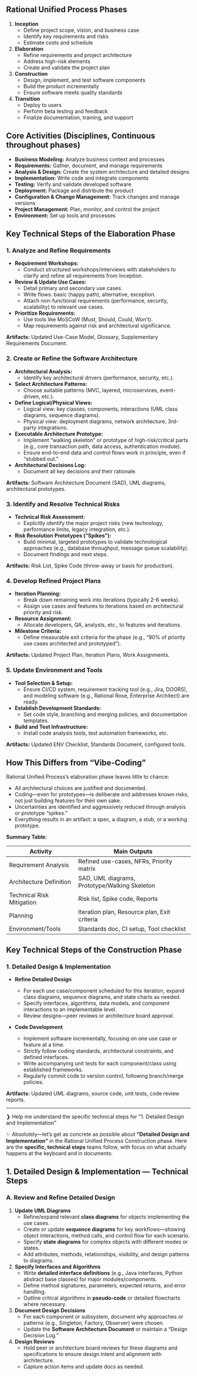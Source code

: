 ## Rational Unified Process Phases

1. **Inception**
   - Define project scope, vision, and business case
   - Identify key requirements and risks
   - Estimate costs and schedule
2. **Elaboration**
   - Refine requirements and project architecture
   - Address high-risk elements
   - Create and validate the project plan
3. **Construction**
   - Design, implement, and test software components
   - Build the product incrementally
   - Ensure software meets quality standards
4. **Transition**
   - Deploy to users
   - Perform beta testing and feedback
   - Finalize documentation, training, and support

## Core Activities (Disciplines, Continuous throughout phases)

- **Business Modeling:** Analyze business context and processes
- **Requirements:** Gather, document, and manage requirements
- **Analysis & Design:** Create the system architecture and detailed designs
- **Implementation:** Write code and integrate components
- **Testing:** Verify and validate developed software
- **Deployment:** Package and distribute the product
- **Configuration & Change Management:** Track changes and manage versions
- **Project Management:** Plan, monitor, and control the project
- **Environment:** Set up tools and processes

## Key Technical Steps of the Elaboration Phase

### 1. Analyze and Refine Requirements

- **Requirement Workshops:**
  - Conduct structured workshops/interviews with stakeholders to clarify and refine all requirements from Inception.
- **Review & Update Use Cases:**
  - Detail primary and secondary use cases.
  - Write flows: basic (happy path), alternative, exception.
  - Attach non-functional requirements (performance, security, scalability) to relevant use cases.
- **Prioritize Requirements:**
  - Use tools like MoSCoW (Must, Should, Could, Won't).
  - Map requirements against risk and architectural significance.

**Artifacts:**
Updated Use-Case Model, Glossary, Supplementary Requirements Document.

### 2. Create or Refine the Software Architecture

- **Architectural Analysis:**
  - Identify key architectural drivers (performance, security, etc.).
- **Select Architecture Patterns:**
  - Choose suitable patterns (MVC, layered, microservices, event-driven, etc.).
- **Define Logical/Physical Views:**
  - Logical view: key classes, components, interactions (UML class diagrams, sequence diagrams).
  - Physical view: deployment diagrams, network architecture, 3rd-party integrations.
- **Executable Architecture Prototype:**
  - Implement “walking skeleton” or prototype of high-risk/critical parts (e.g., core transaction path, data access, authentication module).
  - Ensure end-to-end data and control flows work in principle, even if “stubbed out.”
- **Architectural Decisions Log:**
  - Document all key decisions and their rationale.

**Artifacts:**
Software Architecture Document (SAD), UML diagrams, architectural prototypes.

### 3. Identify and Resolve Technical Risks

- **Technical Risk Assessment:**
  - Explicitly identify the major project risks (new technology, performance limits, legacy integration, etc.).
- **Risk Resolution Prototypes (“Spikes”):**
  - Build minimal, targeted prototypes to validate technological approaches (e.g., database throughput, message queue scalability).
  - Document findings and next steps.

**Artifacts:**
Risk List, Spike Code (throw-away or basis for production).

### 4. Develop Refined Project Plans

- **Iteration Planning:**
  - Break down remaining work into iterations (typically 2-6 weeks).
  - Assign use cases and features to iterations based on architectural priority and risk.
- **Resource Assignment:**
  - Allocate developers, QA, analysts, etc., to features and iterations.
- **Milestone Criteria:**
  - Define measurable exit criteria for the phase (e.g., “90% of priority use cases architected and prototyped”).

**Artifacts:** Updated Project Plan, Iteration Plans, Work Assignments.

### 5. Update Environment and Tools

- **Tool Selection & Setup:**
  - Ensure CI/CD system, requirement tracking tool (e.g., Jira, DOORS), and modeling software (e.g., Rational Rose, Enterprise Architect) are ready.
- **Establish Development Standards:**
  - Set code style, branching and merging policies, and documentation templates.
- **Build and Test Infrastructure:**
  - Install code analysis tools, test automation frameworks, etc.

**Artifacts:**
Updated ENV Checklist, Standards Document, configured tools.

## How This Differs from “Vibe-Coding”

Rational Unified Process’s elaboration phase leaves little to chance:

- All architectural choices are justified and documented.
- Coding—even for prototypes—is deliberate and addresses known risks, not just building features for their own sake.
- Uncertainties are identified and aggressively reduced through analysis or prototype “spikes.”
- Everything results in an artifact: a spec, a diagram, a stub, or a working prototype.

**Summary Table:**

| Activity                  | Main Outputs                                  |
| ------------------------- | --------------------------------------------- |
| Requirement Analysis      | Refined use-cases, NFRs, Priority matrix      |
| Architecture Definition   | SAD, UML diagrams, Prototype/WaIking Skeleton |
| Technical Risk Mitigation | Risk list, Spike code, Reports                |
| Planning                  | Iteration plan, Resource plan, Exit criteria  |
| Environment/Tools         | Standards doc, CI setup, Tool checklist       |

## Key Technical Steps of the Construction Phase

### 1. Detailed Design & Implementation

- **Refine Detailed Design**

  - For each use case/component scheduled for this iteration, expand class diagrams, sequence diagrams, and state charts as needed.
  - Specify interfaces, algorithms, data models, and component interactions to an implementable level.
  - Review designs—peer reviews or architecture board approval.

- **Code Development**
  - Implement software incrementally, focusing on one use case or feature at a time.
  - Strictly follow coding standards, architectural constraints, and defined interfaces.
  - Write accompanying unit tests for each component/class using established frameworks.
  - Regularly commit code to version control, following branch/merge policies.

**Artifacts:** Updated UML diagrams, source code, unit tests, code review reports.

---

❯ Help me understand the specific technical steps for "1. Detailed Design and Implementation"

✨ Absolutely—let’s get as concrete as possible about **“Detailed Design and Implementation”** in the Rational Unified Process Construction phase. Here are the **specific, technical steps** teams follow, with focus on what actually happens at the keyboard and in documents:

## 1. Detailed Design & Implementation — Technical Steps

### **A. Review and Refine Detailed Design**

1. **Update UML Diagrams**
   - Refine/expand relevant **class diagrams** for objects implementing the use cases.
   - Create or update **sequence diagrams** for key workflows—showing object interactions, method calls, and control flow for each scenario.
   - Specify **state diagrams** for complex objects with different modes or states.
   - Add attributes, methods, relationships, visibility, and design patterns to diagrams.
2. **Specify Interfaces and Algorithms**
   - Write **detailed interface definitions** (e.g., Java interfaces, Python abstract base classes) for major modules/components.
   - Define method signatures, parameters, expected returns, and error handling.
   - Outline critical algorithms in **pseudo-code** or detailed flowcharts where necessary.
3. **Document Design Decisions**
   - For each component or subsystem, document why approaches or patterns (e.g., Singleton, Factory, Observer) were chosen.
   - Update the **Software Architecture Document** or maintain a “Design Decision Log.”
4. **Design Reviews**
   - Hold peer or architecture board reviews for these diagrams and specifications to ensure design intent and alignment with architecture.
   - Capture action items and update docs as needed.
